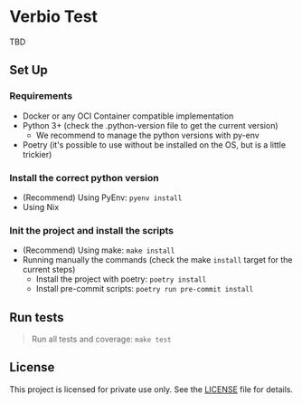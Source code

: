# Verbio Test #

TBD

## Set Up

### Requirements

- Docker or any OCI Container compatible implementation
- Python 3+ (check the .python-version file to get the current version)
  - We recommend to manage the python versions with py-env
- Poetry (it's possible to use without be installed on the OS, but is a little trickier)

### Install the correct python version
- (Recommend) Using PyEnv: `pyenv install`
- Using Nix

### Init the project and install the scripts
- (Recommend) Using make: `make install`
- Running manually the commands (check the make `install` target for the current steps)
  - Install the project with poetry: `poetry install`
  - Install pre-commit scripts: `poetry run pre-commit install`

## Run tests

> Run all tests and coverage: `make test`

## License
This project is licensed for private use only. See the [LICENSE](./LICENSE) file for details.
